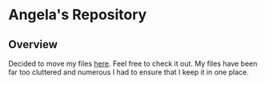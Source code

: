 <h1>Angela's Repository</h1>

<h2>Overview</h2>
Decided to move my files <a href="https://github.com/jillinthebox">here</a>. Feel free to check it out. My files have been far too cluttered and numerous I had to ensure that I keep it in one place.
